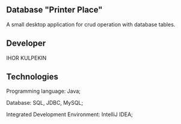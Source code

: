 ## Database "Printer Place"

A small desktop application for crud operation with database tables.

## Developer
IHOR KULPEKIN

## Technologies
Programming language: Java;

Database: SQL, JDBC, MySQL;

Integrated Development Environment: IntelliJ IDEA;



